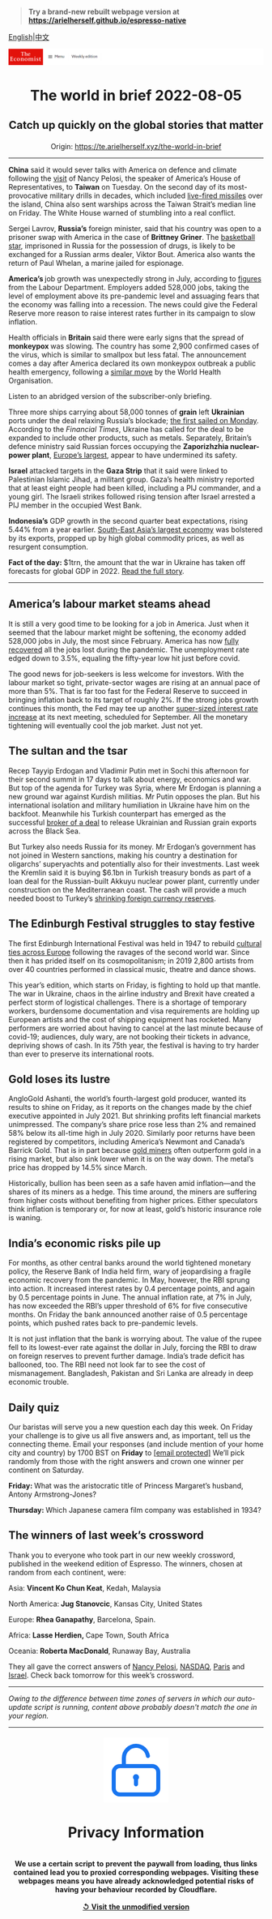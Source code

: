 > **Try a brand-new rebuilt webpage version at https://arielherself.github.io/espresso-native**

[English](https://github.com/arielherself/espresso/blob/main/README.md)|[中文](https://github-com.translate.goog/arielherself/espresso/blob/main/README.md?_x_tr_sl=en&_x_tr_tl=zh-CN&_x_tr_hl=zh-CN&_x_tr_pto=wapp)



![The Economist](menubar.png)

# <p align="center">The world in brief 2022-08-05</p>

## <p align="center">Catch up quickly on the global stories that matter</p>

<p align="center">Origin: <a href="https://te.arielherself.xyz/the-world-in-brief">https://te.arielherself.xyz/the-world-in-brief</a><hr>

<strong>China</strong> said it would sever talks with America on defence and climate following the [visit](https://te.arielherself.xyz/asia/2022/08/03/nancy-pelosi-has-left-taiwan-the-real-crisis-may-be-just-beginning) of Nancy Pelosi, the speaker of America’s House of Representatives, to <strong>Taiwan</strong> on Tuesday. On the second day of its most-provocative military drills in decades, which included [live-fired missiles](https://te.arielherself.xyz/china/2022/08/04/china-sends-missiles-flying-over-taiwan) over the island, China also sent warships across the Taiwan Strait’s median line on Friday. The White House warned of stumbling into a real conflict.

Sergei Lavrov, <strong>Russia’s</strong> foreign minister, said that his country was open to a prisoner swap with America in the case of <strong>Brittney Griner</strong>. The [basketball star](http://espresso.te.arielherself.xyz/bc06df8f21ab805ccb2a7d9f396ed918), imprisoned in Russia for the possession of drugs, is likely to be exchanged for a Russian arms dealer, Viktor Bout. America also wants the return of Paul Whelan, a marine jailed for espionage.

<strong>America’s </strong>job growth was unexpectedly strong in July, according to [figures](https://te.arielherself.xyz/finance-and-economics/2022/08/05/americas-jobs-boom-rolls-on-fuelling-fears-of-sustained-inflation) from the Labour Department. Employers added 528,000 jobs, taking the level of employment above its pre-pandemic level and assuaging fears that the economy was falling into a recession. The news could give the Federal Reserve more reason to raise interest rates further in its campaign to slow inflation.

Health officials in <strong>Britain </strong>said there were early signs that the spread of <strong>monkeypox </strong>was slowing. The country has some 2,900 confirmed cases of the virus, which is similar to smallpox but less fatal. The announcement comes a day after America declared its own monkeypox outbreak a public health emergency, following a [similar move](https://te.arielherself.xyz/science-and-technology/2022/07/23/monkeypox-is-declared-a-global-health-emergency) by the World Health Organisation.

Listen to an abridged version of the subscriber-only briefing.

Three more ships carrying about 58,000 tonnes of <strong>grain</strong> left <strong>Ukrainian</strong> ports under the deal relaxing Russia’s blockade; [the first sailed on Monday](https://te.arielherself.xyz/europe/2022/08/01/the-first-grain-ship-leaves-odessa-under-a-un-brokered-deal). According to the <em>Financial Times</em>, Ukraine has called for the deal to be expanded to include other products, such as metals. Separately, Britain’s defence ministry said Russian forces occupying the <strong>Zaporizhzhia nuclear-power plant</strong>, [Europe’s largest](https://te.arielherself.xyz/europe/2022/03/04/europes-largest-nuclear-plant-shuts-down-after-a-russian-attack), appear to have undermined its safety.

<strong>Israel</strong> attacked targets in the <strong>Gaza Strip</strong> that it said were linked to Palestinian Islamic Jihad, a militant group. Gaza’s health ministry reported that at least eight people had been killed, including a PIJ commander, and a young girl. The Israeli strikes followed rising tension after Israel arrested a PIJ member in the occupied West Bank.

<strong>Indonesia’s</strong> GDP growth in the second quarter beat expectations, rising 5.44% from a year earlier. [South-East Asia’s largest economy](https://te.arielherself.xyz/asia/2022/07/21/soaring-inflation-is-making-south-east-asians-hungrier-and-poorer) was bolstered by its exports, propped up by high global commodity prices, as well as resurgent consumption.

<strong>Fact of the day: </strong>$1trn, the amount that the war in Ukraine has taken off forecasts for global GDP in 2022. [Read the full story](https://te.arielherself.xyz/graphic-detail/2022/08/04/by-how-much-will-the-war-in-ukraine-reduce-global-growth).

----------

## America’s labour market steams ahead

It is still a very good time to be looking for a job in America. Just when it seemed that the labour market might be softening, the economy added 528,000 jobs in July, the most since February. America has now [fully recovered](https://te.arielherself.xyz/graphic-detail/2021/07/07/labour-markets-in-the-rich-world-are-recovering-from-covid-19) all the jobs lost during the pandemic. The unemployment rate edged down to 3.5%, equaling the fifty-year low hit just before covid.

The good news for job-seekers is less welcome for investors. With the labour market so tight, private-sector wages are rising at an annual pace of more than 5%. That is far too fast for the Federal Reserve to succeed in bringing inflation back to its target of roughly 2%. If the strong jobs growth continues this month, the Fed may tee up another [super-sized interest rate increase](https://te.arielherself.xyz/leaders/the-federal-reserve-is-causing-pain-in-financial-markets/21809132) at its next meeting, scheduled for September. All the monetary tightening will eventually cool the job market. Just not yet.

## The sultan and the tsar

Recep Tayyip Erdogan and Vladimir Putin met in Sochi this afternoon for their second summit in 17 days to talk about energy, economics and war. But top of the agenda for Turkey was Syria, where Mr Erdogan is planning a new ground war against Kurdish militias. Mr Putin opposes the plan. But his international isolation and military humiliation in Ukraine have him on the backfoot. Meanwhile his Turkish counterpart has emerged as the successful [broker of a deal](https://te.arielherself.xyz/europe/2022/08/01/the-first-grain-ship-leaves-odessa-under-a-un-brokered-deal) to release Ukrainian and Russian grain exports across the Black Sea.

But Turkey also needs Russia for its money. Mr Erdogan’s government has not joined in Western sanctions, making his country a destination for oligarchs’ superyachts and potentially also for their investments. Last week the Kremlin said it is buying $6.1bn in Turkish treasury bonds as part of a loan deal for the Russian-built Akkuyu nuclear power plant, currently under construction on the Mediterranean coast. The cash will provide a much needed boost to Turkey’s [shrinking foreign currency reserves](https://te.arielherself.xyz/briefing/2022/07/21/how-has-turkeys-economy-kept-growing-despite-raging-inflation).

## The Edinburgh Festival struggles to stay festive

The first Edinburgh International Festival was held in 1947 to rebuild [cultural ties across Europe](https://te.arielherself.xyz/europe/2021/07/08/european-folk-festivals-reboot-as-covid-19-ebbs) following the ravages of the second world war. Since then it has prided itself on its cosmopolitanism; in 2019 2,800 artists from over 40 countries performed in classical music, theatre and dance shows.

This year’s edition, which starts on Friday, is fighting to hold up that mantle. The war in Ukraine, chaos in the airline industry and Brexit have created a perfect storm of logistical challenges. There is a shortage of temporary workers, burdensome documentation and visa requirements are holding up European artists and the cost of shipping equipment has rocketed. Many performers are worried about having to cancel at the last minute because of covid-19; audiences, duly wary, are not booking their tickets in advance, depriving shows of cash. In its 75th year, the festival is having to try harder than ever to preserve its international roots.

## Gold loses its lustre

AngloGold Ashanti, the world’s fourth-largest gold producer, wanted its results to shine on Friday, as it reports on the changes made by the chief executive appointed in July 2021. But shrinking profits left financial markets unimpressed. The company’s share price rose less than 2% and remained 58% below its all-time high in July 2020. Similarly poor returns have been registered by competitors, including America’s Newmont and Canada’s Barrick Gold. That is in part because [gold miners](https://te.arielherself.xyz/business/2020/02/06/gold-companies-try-to-restore-their-sparkle) often outperform gold in a rising market, but also sink lower when it is on the way down. The metal’s price has dropped by 14.5% since March. 

Historically, bullion has been seen as a safe haven amid inflation—and the shares of its miners as a hedge. This time around, the miners are suffering from higher costs without benefiting from higher prices. Either speculators think inflation is temporary or, for now at least, gold’s historic insurance role is waning.

## India’s economic risks pile up

For months, as other central banks around the world tightened monetary policy, the Reserve Bank of India held firm, wary of jeopardising a fragile economic recovery from the pandemic. In May, however, the RBI sprung into action. It increased interest rates by 0.4 percentage points, and again by 0.5 percentage points in June. The annual inflation rate, at 7% in July, has now exceeded the RBI’s upper threshold of 6% for five consecutive months. On Friday the bank announced another raise of 0.5 percentage points, which pushed rates back to pre-pandemic levels. 

It is not just inflation that the bank is worrying about. The value of the rupee fell to its lowest-ever rate against the dollar in July, forcing the RBI to draw on foreign reserves to prevent further damage. India’s trade deficit has ballooned, too. The RBI need not look far to see the cost of mismanagement. Bangladesh, Pakistan and Sri Lanka are already in deep economic trouble.

## Daily quiz

Our baristas will serve you a new question each day this week. On Friday your challenge is to give us all five answers and, as important, tell us the connecting theme. Email your responses (and include mention of your home city and country) by 1700 BST on <strong>Friday</strong> to [[email&#160;protected]](https://te.arielherself.xyz/cdn-cgi/l/email-protection) We’ll pick randomly from those with the right answers and crown one winner per continent on Saturday.

<strong>Friday: </strong>What was the aristocratic title of Princess Margaret’s husband, Antony Armstrong-Jones?

<strong>Thursday: </strong>Which Japanese camera film company was established in 1934?

## The winners of last week’s crossword

Thank you to everyone who took part in our new weekly crossword, published in the weekend edition of Espresso. The winners, chosen at random from each continent, were: 

Asia: <strong>Vincent Ko Chun Keat</strong>, Kedah, Malaysia 

North America:<strong> Jug Stanovcic</strong>, Kansas City, United States

Europe: <strong>Rhea Ganapathy</strong>, Barcelona, Spain.

Africa: <strong>Lasse Herdien, </strong>Cape Town, South Africa

Oceania: <strong>Roberta MacDonald</strong>, Runaway Bay, Australia 

They all gave the correct answers of [Nancy Pelosi](https://te.arielherself.xyz/united-states/2022/07/27/democrats-are-overdue-for-a-new-generation-of-leaders), [NASDAQ](https://te.arielherself.xyz/leaders/2022/07/27/the-era-of-big-tech-exceptionalism-may-be-over), [Paris](https://te.arielherself.xyz/1843/2022/07/28/mbs-despot-in-the-desert) and [Israel](https://te.arielherself.xyz/middle-east-and-africa/2022/07/28/israels-russian-conundrum). Check back tomorrow for this week’s crossword.

----------

*Owing to the difference between time zones of servers in which our auto-update script is running, content above probably doesn't match the one in your region.*

|<br><div align="center"><img src="unlock.png" /><h1>Privacy Information</h1></div></br>We use a certain script to prevent the paywall from loading, thus links contained lead you to proxied corresponding webpages. Visiting these webpages means you have already acknowledged potential risks of having your behaviour recorded by Cloudflare.<br><br>[&#x21BA; Visit the unmodified version](README.raw.md)<br><br>|
|-----|
